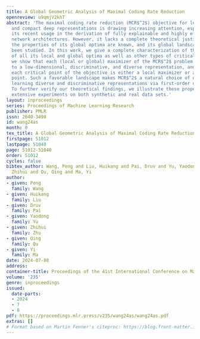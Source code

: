 ```yaml
---
title: A Global Geometric Analysis of Maximal Coding Rate Reduction
openreview: u9qmjV2khT
abstract: 'The maximal coding rate reduction (MCR$^2$) objective for learning structured
  and compact deep representations is drawing increasing attention, especially after
  its recent usage in the derivation of fully explainable and highly effective deep
  network architectures. However, it lacks a complete theoretical justification: only
  the properties of its global optima are known, and its global landscape has not
  been studied. In this work, we give a complete characterization of the properties
  of all its local and global optima as well as other types of critical points. Specifically,
  we show that each (local or global) maximizer of the MCR$^2$ problem corresponds
  to a low-dimensional, discriminative, and diverse representation, and furthermore,
  each critical point of the objective is either a local maximizer or a strict saddle
  point. Such a favorable landscape makes MCR$^2$ a natural choice of objective for
  learning diverse and discriminative representations via first-order optimization.
  To further verify our theoretical findings, we illustrate these properties with
  extensive experiments on both synthetic and real data sets.'
layout: inproceedings
series: Proceedings of Machine Learning Research
publisher: PMLR
issn: 2640-3498
id: wang24as
month: 0
tex_title: A Global Geometric Analysis of Maximal Coding Rate Reduction
firstpage: 51012
lastpage: 51040
page: 51012-51040
order: 51012
cycles: false
bibtex_author: Wang, Peng and Liu, Huikang and Pai, Druv and Yu, Yaodong and Zhu,
  Zhihui and Qu, Qing and Ma, Yi
author:
- given: Peng
  family: Wang
- given: Huikang
  family: Liu
- given: Druv
  family: Pai
- given: Yaodong
  family: Yu
- given: Zhihui
  family: Zhu
- given: Qing
  family: Qu
- given: Yi
  family: Ma
date: 2024-07-08
address:
container-title: Proceedings of the 41st International Conference on Machine Learning
volume: '235'
genre: inproceedings
issued:
  date-parts:
  - 2024
  - 7
  - 8
pdf: https://proceedings.mlr.press/v235/wang24as/wang24as.pdf
extras: []
# Format based on Martin Fenner's citeproc: https://blog.front-matter.io/posts/citeproc-yaml-for-bibliographies/
---
```

